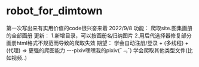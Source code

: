 # robot_for_dimtown
第一次写出来有实用价值的code很兴奋来着
2022/9/8
功能：
    爬取site.图集画册的全部画册
更新：
    1.新增目录，可以按画册名归纳图片
    2.用后代选择器修复部分画册html格式不规范而导致的爬取失效
期望：
    学会自动注册/登录 + (多线程) + (代理) =>  更强的爬图能力  ---pixiv嘿嘿我的pixiv(ˉ﹃ˉ)
    学会爬取其他类型文件(比如视频..)
    

